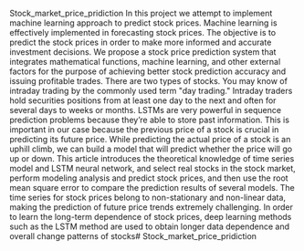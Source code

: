    Stock_market_price_pridiction
In this project we attempt to implement machine learning approach to predict 
stock prices. Machine learning is effectively implemented in forecasting stock 
prices. The objective is to predict the stock prices in order to make more informed 
and accurate investment decisions. We propose a stock price prediction system 
that integrates mathematical functions, machine learning, and other external 
factors for the purpose of achieving better stock prediction accuracy and issuing 
profitable trades.
There are two types of stocks. You may know of intraday trading by the 
commonly used term "day trading." Intraday traders hold securities positions 
from at least one day to the next and often for several days to weeks or months. 
LSTMs are very powerful in sequence prediction problems because they’re able 
to store past information. This is important in our case because the previous price 
of a stock is crucial in predicting its future price. While predicting the actual price 
of a stock is an uphill climb, we can build a model that will predict whether the 
price will go up or down.
This article introduces the theoretical knowledge of time series model and LSTM 
neural network, and select real stocks in the stock market, perform modeling 
analysis and predict stock prices, and then use the root mean square error to 
compare the prediction results of several models.
The time series for stock prices belong to non-stationary and non-linear data, 
making the prediction of future price trends extremely challenging. In order to 
learn the long-term dependence of stock prices, deep learning methods such as 
the LSTM method are used to obtain longer data dependence and overall change 
patterns of stocks# Stock_market_price_pridiction
